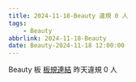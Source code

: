 ```yaml
---
title: 2024-11-18-Beauty 違規 0 人
tags:
    - Beauty
abbrlink: 2024-11-18-Beauty
date: Beauty-2024-11-18 12:00:00
---
```

Beauty 板 [板規連結](https://www.ptt.cc/bbs/Beauty/M.1630069980.A.84B.html)
昨天違規 0 人
